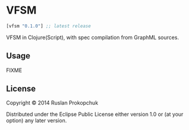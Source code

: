 # VFSM

[](dependency)
```clojure
[vfsm "0.1.0"] ;; latest release
```
[](/dependency)

VFSM in Clojure(Script), with spec compilation from GraphML sources.

## Usage

FIXME

## License

Copyright © 2014 Ruslan Prokopchuk

Distributed under the Eclipse Public License either version 1.0 or (at
your option) any later version.